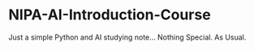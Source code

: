 # NIPA-AI-Introduction-Course
Just a simple Python and AI studying note...
Nothing Special. As Usual.
